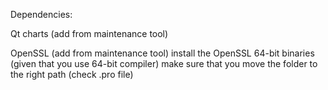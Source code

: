 Dependencies:

Qt charts (add from maintenance tool)

OpenSSL (add from maintenance tool)
    install the OpenSSL 64-bit binaries (given that you use 64-bit compiler)
    make sure that you move the folder to the right path (check .pro file)
